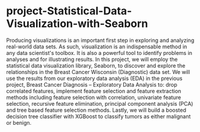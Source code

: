 # project-Statistical-Data-Visualization-with-Seaborn
Producing visualizations is an important first step in exploring and analyzing real-world data sets. As such, visualization is an indispensable method in any data scientist's toolbox. It is also a powerful tool to identify problems in analyses and for illustrating results. In this project, we will employ the statistical data visualization library, Seaborn, to discover and explore the relationships in the Breast Cancer Wisconsin (Diagnostic) data set. We will use the results from our exploratory data analysis (EDA) in the previous project, Breast Cancer Diagnosis – Exploratory Data Analysis to: drop correlated features, implement feature selection and feature extraction methods including feature selection with correlation, univariate feature selection, recursive feature elimination, principal component analysis (PCA) and tree based feature selection methods. Lastly, we will build a boosted decision tree classifier with XGBoost to classify tumors as either malignant or benign.
